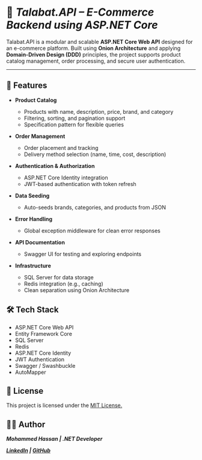 # 🛒 *Talabat.API – E-Commerce Backend using ASP.NET Core*

Talabat.API is a modular and scalable **ASP.NET Core Web API** designed for an e-commerce platform. Built using **Onion Architecture** and applying **Domain-Driven Design (DDD)** principles, the project supports product catalog management, order processing, and secure user authentication.

---

## 🚀 Features

- **Product Catalog**
  - Products with name, description, price, brand, and category
  - Filtering, sorting, and pagination support
  - Specification pattern for flexible queries

- **Order Management**
  - Order placement and tracking
  - Delivery method selection (name, time, cost, description)

- **Authentication & Authorization**
  - ASP.NET Core Identity integration
  - JWT-based authentication with token refresh

- **Data Seeding**
  - Auto-seeds brands, categories, and products from JSON

- **Error Handling**
  - Global exception middleware for clean error responses

- **API Documentation**
  - Swagger UI for testing and exploring endpoints

- **Infrastructure**
  - SQL Server for data storage
  - Redis integration (e.g., caching)
  - Clean separation using Onion Architecture


## 🛠️ Tech Stack
- ASP.NET Core Web API
- Entity Framework Core
- SQL Server
- Redis
- ASP.NET Core Identity
- JWT Authentication
- Swagger / Swashbuckle
- AutoMapper

## 📄 License
This project is licensed under the [MIT License.](https://choosealicense.com/licenses/mit/)

## 👨‍💻 Author

***Mohammed Hassan | .NET Developer***

***[LinkedIn](https://www.linkedin.com/in/mohammed-bder) | [GitHub](https://github.com/mohammed-bder)***
